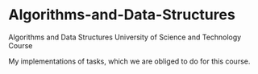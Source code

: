 # Algorithms-and-Data-Structures

Algorithms and Data Structures University of Science and Technology Course

My implementations of tasks, which we are obliged to do for this course.
